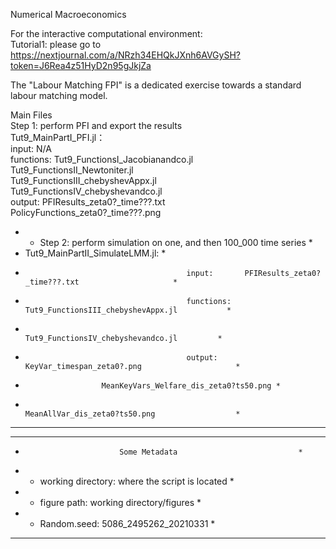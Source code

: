Numerical Macroeconomics

For the interactive computational environment:\
Tutorial1: please go to https://nextjournal.com/a/NRzh34EHQkJXnh6AVGySH?token=J6Rea4z51HyD2n95gJkjZa

The "Labour Matching FPI" is a dedicated exercise towards a standard labour matching model.


Main Files           						              
Step 1: perform PFI and export the results    
Tut9_MainPartI_PFI.jl：  			
                input:     N/A	
                functions: Tut9_FunctionsI_Jacobianandco.jl           
                           Tut9_FunctionsII_Newtoniter.jl                
                           Tut9_FunctionsIII_chebyshevAppx.jl          
                           Tut9_FunctionsIV_chebyshevandco.jl        
                output:    PFIResults_zeta0?_time???.txt              
                           PolicyFunctions_zeta0?_time???.png         
                          
* - Step 2: perform simulation on one, and then 100_000 time series                 *
*    Tut9_MainPartII_SimulateLMM.jl:				                *
*                                         input:       PFIResults_zeta0?_time???.txt                     *
*                                         functions: Tut9_FunctionsIII_chebyshevAppx.jl           *    
*                                                          Tut9_FunctionsIV_chebyshevandco.jl         *  
*                                         output:     KeyVar_timespan_zeta0?.png                     *
*			           MeanKeyVars_Welfare_dis_zeta0?ts50.png *
*                                                          MeanAllVar_dis_zeta0?ts50.png                  *
***********************************************************************************

****************************************************
*                          Some Metadata                           *
*  - working directory: where the script is located *
*  - figure path: working directory/figures              *
*  - Random.seed: 5086_2495262_20210331         * 
****************************************************

